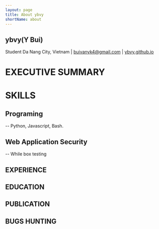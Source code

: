 ```yaml
---
layout: page
title: About ybvy
shortName: about
---
```


## ybvy(Y Bui)
Student
Da Nang City, Vietnam | buivanyk4@gmail.com | [ybvy.github.io](https://ybvy.github.io)

# EXECUTIVE SUMMARY

# SKILLS
## Programing
-- Python, Javascript, Bash.
## Web Application Security
-- While box testing
## EXPERIENCE

## EDUCATION

## PUBLICATION

## BUGS HUNTING
